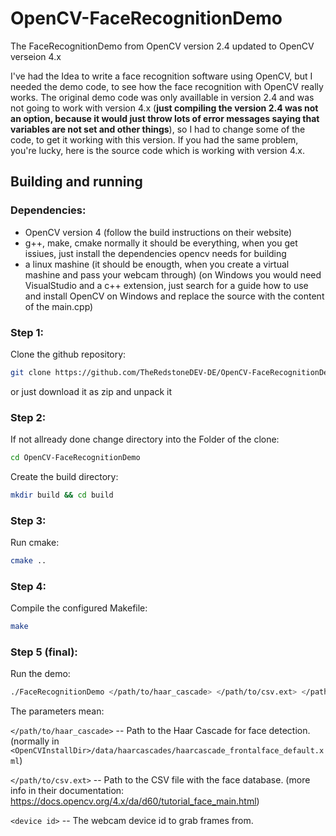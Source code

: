 # OpenCV-FaceRecognitionDemo
The FaceRecognitionDemo from OpenCV version 2.4 updated to OpenCV verseion 4.x

I've had the Idea to write a face recognition software using OpenCV, but I needed the demo code, to see how the face recognition with OpenCV really works.
The original demo code was only availlable in version 2.4 and was not going to work with version 4.x (**just compiling the version 2.4 was not an option,
because it would just throw lots of error messages saying that variables are not set and other things**), 
so I had to change some of the code, to get it working with this version. If you had the same problem, you're lucky, here is the source code which is 
working with version 4.x.

## Building and running

### Dependencies:
- OpenCV version 4 (follow the build instructions on their website)
- g++, make, cmake
normally it should be everything, when you get issiues,
just install the dependencies opencv needs for building
- a linux mashine (it should be enougth, when you create a virtual mashine and pass your webcam through)
(on Windows you would need VisualStudio and a c++ extension, just search for a guide how to use and install OpenCV on Windows and replace 
the source with the  content of the main.cpp)

### Step 1:
Clone the github repository:
```bash
git clone https://github.com/TheRedstoneDEV-DE/OpenCV-FaceRecognitionDemo.git
```
or just download it as zip and unpack it

### Step 2:

If not allready done change directory into the Folder of the clone:
```bash
cd OpenCV-FaceRecognitionDemo
```

Create the build directory:
```bash
mkdir build && cd build
```

### Step 3:
Run cmake:
```bash
cmake ..
```

### Step 4:
Compile the configured Makefile:
```bash
make
```

### Step 5 (final):
Run the demo:
```bash
./FaceRecognitionDemo </path/to/haar_cascade> </path/to/csv.ext> </path/to/device id>
```

The parameters mean:

`</path/to/haar_cascade>` -- Path to the Haar Cascade for face detection. 
(normally in `<OpenCVInstallDir>/data/haarcascades/haarcascade_frontalface_default.xml`)

`</path/to/csv.ext>` -- Path to the CSV file with the face database. (more info in their documentation: <https://docs.opencv.org/4.x/da/d60/tutorial_face_main.html>)

`<device id>` -- The webcam device id to grab frames from.



